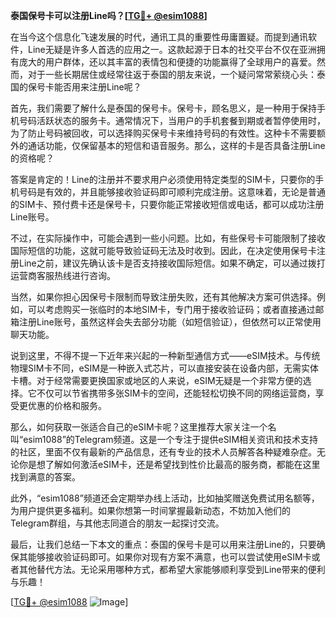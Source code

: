 **泰国保号卡可以注册Line吗？[[TG💪+ @esim1088](https://t.me/s/esim1088)]**

在当今这个信息化飞速发展的时代，通讯工具的重要性毋庸置疑。而提到通讯软件，Line无疑是许多人首选的应用之一。这款起源于日本的社交平台不仅在亚洲拥有庞大的用户群体，还以其丰富的表情包和便捷的功能赢得了全球用户的喜爱。然而，对于一些长期居住或经常往返于泰国的朋友来说，一个疑问常常萦绕心头：泰国的保号卡能否用来注册Line呢？

首先，我们需要了解什么是泰国的保号卡。保号卡，顾名思义，是一种用于保持手机号码活跃状态的服务卡。通常情况下，当用户的手机套餐到期或者暂停使用时，为了防止号码被回收，可以选择购买保号卡来维持号码的有效性。这种卡不需要额外的通话功能，仅保留基本的短信和语音服务。那么，这样的卡是否具备注册Line的资格呢？

答案是肯定的！Line的注册并不要求用户必须使用特定类型的SIM卡，只要你的手机号码是有效的，并且能够接收验证码即可顺利完成注册。这意味着，无论是普通的SIM卡、预付费卡还是保号卡，只要你能正常接收短信或电话，都可以成功注册Line账号。

不过，在实际操作中，可能会遇到一些小问题。比如，有些保号卡可能限制了接收国际短信的功能，这就可能导致验证码无法及时收到。因此，在决定使用保号卡注册Line之前，建议先确认该卡是否支持接收国际短信。如果不确定，可以通过拨打运营商客服热线进行咨询。

当然，如果你担心因保号卡限制而导致注册失败，还有其他解决方案可供选择。例如，可以考虑购买一张临时的本地SIM卡，专门用于接收验证码；或者直接通过邮箱注册Line账号，虽然这样会失去部分功能（如短信验证），但依然可以正常使用聊天功能。

说到这里，不得不提一下近年来兴起的一种新型通信方式——eSIM技术。与传统物理SIM卡不同，eSIM是一种嵌入式芯片，可以直接安装在设备内部，无需实体卡槽。对于经常需要更换国家或地区的人来说，eSIM无疑是一个非常方便的选择。它不仅可以节省携带多张SIM卡的空间，还能轻松切换不同的网络运营商，享受更优惠的价格和服务。

那么，如何获取一张适合自己的eSIM卡呢？这里推荐大家关注一个名叫“esim1088”的Telegram频道。这是一个专注于提供eSIM相关资讯和技术支持的社区，里面不仅有最新的产品信息，还有专业的技术人员解答各种疑难杂症。无论你是想了解如何激活eSIM卡，还是希望找到性价比最高的服务商，都能在这里找到满意的答案。

此外，“esim1088”频道还会定期举办线上活动，比如抽奖赠送免费试用名额等，为用户提供更多福利。如果你想第一时间掌握最新动态，不妨加入他们的Telegram群组，与其他志同道合的朋友一起探讨交流。

最后，让我们总结一下本文的重点：泰国的保号卡是可以用来注册Line的，只要确保其能够接收验证码即可。如果你对现有方案不满意，也可以尝试使用eSIM卡或者其他替代方法。无论采用哪种方式，都希望大家能够顺利享受到Line带来的便利与乐趣！

[[TG💪+ @esim1088](https://t.me/s/esim1088) ![Image](https://i.postimg.cc/4NQfJmqS/Snipaste-2025-05-13-00-14-12.png)]
